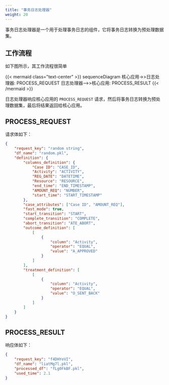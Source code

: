 ```yaml
---
title: "事务日志处理器"
weight: 20
---
```


事务日志处理器是一个用于处理事务日志的组件，它将事务日志转换为预处理数据集。

## 工作流程

如下图所示，其工作流程很简单

{{< mermaid class="text-center" >}}
sequenceDiagram
    核心应用->>日志处理器: PROCESS_REQUEST
    日志处理器-->>核心应用: PROCESS_RESULT 
{{< /mermaid >}}

日志处理器响应核心应用的 `PROCESS_REQUEST` 请求，然后将事务日志转换为预处理数据集，最后将结果返回给核心应用。

## PROCESS_REQUEST

请求体如下：

```json
{
    "request_key": "random string",
    "df_name": "random.pkl",
    "definition": {
        "columns_definition": {
            "Case ID": "CASE_ID", 
            "Activity": "ACTIVITY", 
            "REG_DATE": "DATETIME", 
            "Resource": "RESOURCE", 
            "end_time": "END_TIMESTAMP", 
            "AMOUNT_REQ": "NUMBER", 
            "start_time": "START_TIMESTAMP"
        }, 
        "case_attributes": ["Case ID", "AMOUNT_REQ"], 
        "fast_mode": true, 
        "start_transition": "START", 
        "complete_transition": "COMPLETE", 
        "abort_transition": "ATE_ABORT", 
        "outcome_definition": [
            [
                {
                    "column": "Activity", 
                    "operator": "EQUAL", 
                    "value": "A_APPROVED"
                }
            ]
        ], 
        "treatment_definition": [
            [
                {
                    "column": "Activity", 
                    "operator": "EQUAL", 
                    "value": "O_SENT_BACK"
                }
            ]
        ]
    }
}
```

## PROCESS_RESULT

响应体如下：

```json
{
    "request_key": "f4DHYoVI", 
    "df_name": "liatMg7l.pkl", 
    "processed_df": "fLg0FkBF.pkl", 
    "used_time": 2.1
}
```
